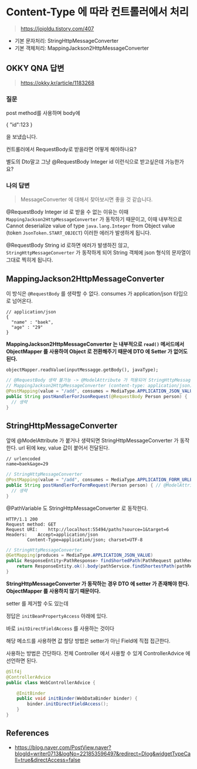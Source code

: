 # Content-Type 에 따라 컨트롤러에서 처리

> https://jojoldu.tistory.com/407

- 기본 문자처리: StringHttpMessageConverter
- 기본 객체처리: MappingJackson2HttpMessageConverter

## OKKY QNA 답변

> https://okky.kr/article/1183268

### 질문

post method를 사용하며 body에 

{ "id":123 }

을 보냈습니다.

컨트롤러에서 RequestBody로 받을라면 어떻게 해야하나요?

별도의 Dto말고 그냥 @RequestBody Integer id  이런식으로 받고싶은데 가능한가요?

### 나의 답변

> MessageConverter 에 대해서 찾아보시면 좋을 것 같습니다.

@RequestBody Integer id  로 받을 수 없는 이유는 이때 `MappingJackson2HttpMessageConverter` 가 동작하기 때문이고, 이때 내부적으로 Cannot deserialize value of type `java.lang.Integer` from Object value (token `JsonToken.START_OBJECT`) 이러한 에러가 발생하게 됩니다.

@RequestBody String id 로하면 에러가 발생하진 않고, `StringHttpMessageConverter` 가 동작하게 되어 String 객체에 json 형식의 문자열이 그대로 찍히게 됩니다.

## MappingJackson2HttpMessageConverter

이 방식은 `@RequestBody` 를 생략할 수 없다. consumes 가 application/json 타입으로 넘어온다.

```
// application/json
{
  "name" : "baek",
  "age" : "29"
}
```

__MappingJackson2HttpMessageConverter 는 내부적으로 `read()` 메서드에서 ObjectMapper 를 사용하여 Object 로 전환해주기 때문에 DTO 에 Setter 가 없어도 된다.__

`objectMapper.readValue(inputMessagge.getBody(), javaType);`

```java
// @RequestBody 생략 불가능 -> @ModelAttribute 가 적용되어 StringHttpMessageConverter 가 적용되어버릴 수 있음
// MappingJackson2HttpMessageConverter (content-type: application/json)
@PostMapping(value = "/add", consumes = MediaType.APPLICATION_JSON_VALUE)
public String postHandlerForJsonRequest(@RequestBody Person person) {
  // 생략
}
```

## StringHttpMessageConverter

앞에 @ModelAttribute 가 붙거나 생략되면 StringHttpMessageConverter 가 동작한다. url 뒤에 key, value 값이 붙어서 전달된다.

```
// urlencoded
name=baek&age=29
```

```java
// StringHttpMessageConverter
@PostMapping(value = "/add", consumes = MediaType.APPLICATION_FORM_URLENCODED_VALUE)
public String postHandlerForFormRequest(Person person) { // @ModelAttribute 생략
  // 생략
}
```

@PathVariable 도 StringHttpMessageConverter 로 동작한다.

```
HTTP/1.1 200 
Request method:	GET
Request URI:	http://localhost:55494/paths?source=1&target=6
Headers: 	Accept=application/json
		Content-Type=application/json; charset=UTF-8
```

```java
// StringHttpMessageConverter
@GetMapping(produces = MediaType.APPLICATION_JSON_VALUE)
public ResponseEntity<PathResponse> findShortedPath(PathRequest pathRequest) {
    return ResponseEntity.ok().body(pathService.findShortestPath(pathRequest));
}
```

__StringHttpMessageConverter 가 동작하는 경우 DTO 에 setter 가 존재해야 한다. ObjectMapper 를 사용하지 않기 때문이다.__

setter 를 제거할 수도 있는데

정답은 `initBeanPropertyAccess` 아래에 있다.

바로 `initDirectFieldAccess` 를 사용하는 것이다

해당 메소드를 사용하면 값 할당 방법은 setter가 아닌 Field에 직접 접근한다.

사용하는 방법은 간단하다. 전체 Controller 에서 사용할 수 있게 ControllerAdvice 에 선언하면 된다.

```java
@Slf4j
@ControllerAdvice
public class WebControllerAdvice {

    @InitBinder
    public void initBinder(WebDataBinder binder) {
        binder.initDirectFieldAccess();
    }
}
```

## References

- https://blog.naver.com/PostView.naver?blogId=writer0713&logNo=221853596497&redirect=Dlog&widgetTypeCall=true&directAccess=false
